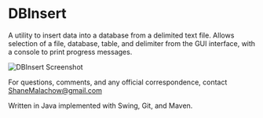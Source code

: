 # DBInsert
A utility to insert data into a database from a delimited text file. Allows selection of a file, database, table, and delimiter from the GUI interface, with a console to print progress messages.

![DBInsert Screenshot](https://cloud.githubusercontent.com/assets/15974837/20033968/f5f7675e-a384-11e6-8cab-c8215dd169d5.png)

For questions, comments, and any official correspondence, contact ShaneMalachow@gmail.com

Written in Java implemented with Swing, Git, and Maven. 
